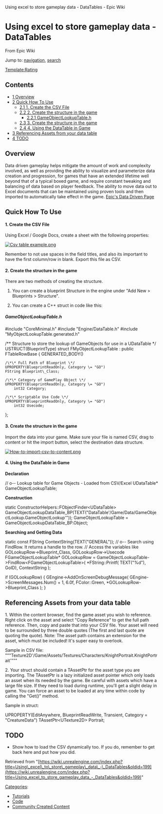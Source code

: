  Using excel to store gameplay data - DataTables - Epic Wiki             

 

Using excel to store gameplay data - DataTables
===============================================

From Epic Wiki

Jump to: [navigation](#mw-head), [search](#p-search)

[Template:Rating](/index.php?title=Template:Rating&action=edit&redlink=1 "Template:Rating (page does not exist)")

Contents
--------

*   [1 Overview](#Overview)
*   [2 Quick How To Use](#Quick_How_To_Use)
    *   [2.1 1\. Create the CSV File](#1._Create_the_CSV_File)
    *   [2.2 2\. Create the structure in the game](#2._Create_the_structure_in_the_game)
        *   [2.2.1 GameObjectLookupTable.h](#GameObjectLookupTable.h)
    *   [2.3 3\. Create the structure in the game](#3._Create_the_structure_in_the_game)
    *   [2.4 4\. Using the DataTable in Game](#4._Using_the_DataTable_in_Game)
*   [3 Referencing Assets from your data table](#Referencing_Assets_from_your_data_table)
*   [4 TODO](#TODO)

Overview
--------

Data driven gameplay helps mitigate the amount of work and complexity involved, as well as providing the ability to visualize and parameterize data creation and progression, for games that have an extended lifetime well beyond that of a typical boxed game, and require constant tweaking and balancing of data based on player feedback. The ability to move data out to Excel documents that can be maintained using proven tools and then imported to automatically take effect in the game. [Epic's Data Driven Page](https://docs.unrealengine.com/latest/INT/Programming/Gameplay/DataDriven/index.html)

Quick How To Use
----------------

#### 1\. Create the CSV File

Using Excel / Google Docs, create a sheet with the following properties:

[![Csv table example.png](https://d26ilriwvtzlb.cloudfront.net/7/70/Csv_table_example.png)](/index.php?title=File:Csv_table_example.png "Csv table example.png")

Remember to not use spaces in the field titles, and also its important to have the first column/row in blank. Export this file as CSV.

#### 2\. Create the structure in the game

There are two methods of creating the structure.

1) You can create a blueprint Structure in the engine under "Add New > Blueprints > Structure".

2) You can create a C++ struct in code like this:

##### GameObjectLookupTable.h

#include "CoreMinimal.h"
#include "Engine/DataTable.h"
#include "MyObjectLookupTable.generated.h"

/\*\* Structure to store the lookup of GameObjects for use in a UDataTable \*/
USTRUCT(BlueprintType)
struct FMyObjectLookupTable : public FTableRowBase
{
	GENERATED\_BODY()

	/\*\* Full Path of Blueprint \*/
	UPROPERTY(BlueprintReadOnly, Category \= "GO")
	FString Blueprint\_Class;

	/\*\* Category of GamePlay Object \*/
	UPROPERTY(BlueprintReadOnly, Category \= "GO")
		int32 Category;

	/\*\* Scriptable Use Code \*/
	UPROPERTY(BlueprintReadOnly, Category \= "GO")
		int32 Usecode;
};

#### 3\. Create the structure in the game

Import the data into your game. Make sure your file is named CSV, drag to content or hit the import button, select the destination data structure.

[![How-to-import-csv-to-content.png](https://d26ilriwvtzlb.cloudfront.net/d/d7/How-to-import-csv-to-content.png)](/index.php?title=File:How-to-import-csv-to-content.png "How-to-import-csv-to-content.png")

#### 4\. Using the DataTable in Game

**Declaration**

// o-- Lookup table for Game Objects - Loaded from CSV/Excel
UDataTable\* GameObjectLookupTable;

**Construction**

static ConstructorHelpers::FObjectFinder<UDataTable\> 
   GameObjectLookupDataTable\_BP(TEXT("DataTable'/Game/Data/GameObjectLookup.GameObjectLookup'"));
GameObjectLookupTable \= GameObjectLookupDataTable\_BP.Object;

**Searching and Getting Data**

static const FString ContextString(TEXT("GENERAL"));
// o-- Search using FindRow. It returns a handle to the row.
// Access the variables like GOLookupRow->Blueprint\_Class, GOLookupRow->Usecode
FGameObjectLookupTable\* GOLookupRow \= GameObjectLookupTable\->FindRow<FGameObjectLookupTable\>(
	\*FString::Printf(
		TEXT("%d"),
		GoID),
	ContextString
);

if (GOLookupRow) {
	GEngine\->AddOnScreenDebugMessage(
		GEngine\->ScreenMessages.Num() + 1,
		6.0f,
		FColor::Green,
		\*GOLookupRow\->Blueprint\_Class
	);
}

Referencing Assets from your data table
---------------------------------------

1\. Within the content browser, find the game asset you wish to reference. Right click on the asset and select "Copy Reference" to get the full path reference. Then, copy and paste that into your CSV file. Your asset will need to be surrounded by three double quotes (The first and last quote are quoting the quote). Note: The asset path contains an extension for the asset, which must be included! It's super easy to overlook.

Sample in CSV file: """Texture2D'/Game/Assets/Textures/Characters/KnightPortrait.KnightPortrait'"""

2\. Your struct should contain a TAssetPtr<T> for the asset type you are importing. The TAssetPtr is a lazy initialized asset pointer which only loads an asset when its needed by the game. Be careful with assets which have a large file size. If they need to load during runtime, you'll get a slight delay in game. You can force an asset to be loaded at any time within code by calling the "Get()" method.

Sample in struct:

UPROPERTY(EditAnywhere, BlueprintReadWrite, Transient, Category \= "CreatureData")
	TAssetPtr<UTexture2D\> Portrait;

TODO
----

*   Show how to load the CSV dynamically too. If you do, remember to get back here and put how you did.

Retrieved from "[https://wiki.unrealengine.com/index.php?title=Using\_excel\_to\_store\_gameplay\_data\_-\_DataTables&oldid=199](https://wiki.unrealengine.com/index.php?title=Using_excel_to_store_gameplay_data_-_DataTables&oldid=199)"

[Categories](/index.php?title=Special:Categories "Special:Categories"):

*   [Tutorials](/index.php?title=Category:Tutorials&action=edit&redlink=1 "Category:Tutorials (page does not exist)")
*   [Code](/index.php?title=Category:Code "Category:Code")
*   [Community Created Content](/index.php?title=Category:Community_Created_Content "Category:Community Created Content")